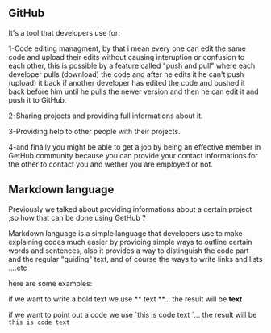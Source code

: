 ## GitHub
It's a tool that developers use for:

1-Code editing managment, by that i mean every one can edit the same code and upload their edits without causing interuption or confusion to each other, this is possible by a feature called "push and pull" where each developer pulls (download) the code and after he edits it he can't push (upload) it back if another developer has edited the code and pushed it back before him until he pulls the newer version and then he can edit it and push it to GitHub.

2-Sharing projects and providing full informations about it.

3-Providing help to other people with their projects.

4-and finally you might be able to get a job by being an effective member in GetHub community because you can provide your contact informations for the other to contact you and wether you are employed or not.


## Markdown language

Previously we talked about providing informations about a certain project ,so how that can be done using GetHub ?

Markdown language is a simple language that developers use to make explaining codes much easier by providing simple ways to outline certain words and sentences, also it provides a way to distinguish the code part and the regular "guiding" text, and of course the ways to write links and lists ....etc

here are some examples:

if we want to write a bold text we use ** text **... the result will be **text**

if we want to point out a code we use \`this is code text \`... the result will be `this is code text`

